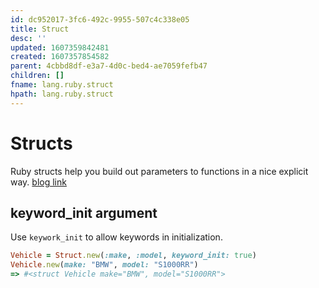 ```yaml
---
id: dc952017-3fc6-492c-9955-507c4c338e05
title: Struct
desc: ''
updated: 1607359842481
created: 1607357854582
parent: 4cbbd8df-e3a7-4d0c-bed4-ae7059fefb47
children: []
fname: lang.ruby.struct
hpath: lang.ruby.struct
---
```

# Structs

Ruby structs help you build out parameters to functions in a nice explicit way. [blog link](https://www.sandipmane.dev/struct-class-in-ruby)

## keyword_init argument

Use `keywork_init` to allow keywords in initialization.

```ruby
Vehicle = Struct.new(:make, :model, keyword_init: true)
Vehicle.new(make: "BMW", model: "S1000RR")
=> #<struct Vehicle make="BMW", model="S1000RR">
```

